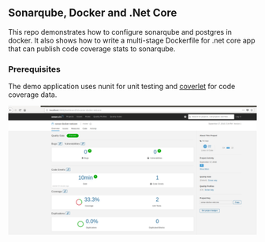 ## Sonarqube, Docker and .Net Core

This repo demonstrates how to configure sonarqube and postgres in docker. It also shows how to write a multi-stage Dockerfile for .net core app that can publish code coverage stats to sonarqube.


### Prerequisites
The demo application uses nunit for unit testing and [coverlet](https://github.com/tonerdo/coverlet) for code coverage data.


![Image](sonarqube.png)

